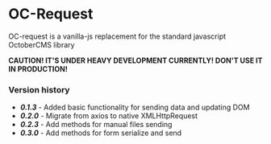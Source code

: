 # OC-Request
OC-request is a vanilla-js replacement for the standard javascript OctoberCMS library

**CAUTION! IT'S UNDER HEAVY DEVELOPMENT CURRENTLY! DON'T USE IT IN PRODUCTION!**

### Version history

* ***0.1.3*** - Added basic functionality for sending data and updating DOM
* ***0.2.0*** - Migrate from axios to native XMLHttpRequest
* ***0.2.3*** - Add methods for manual files sending
* ***0.3.0*** - Add methods for form serialize and send
